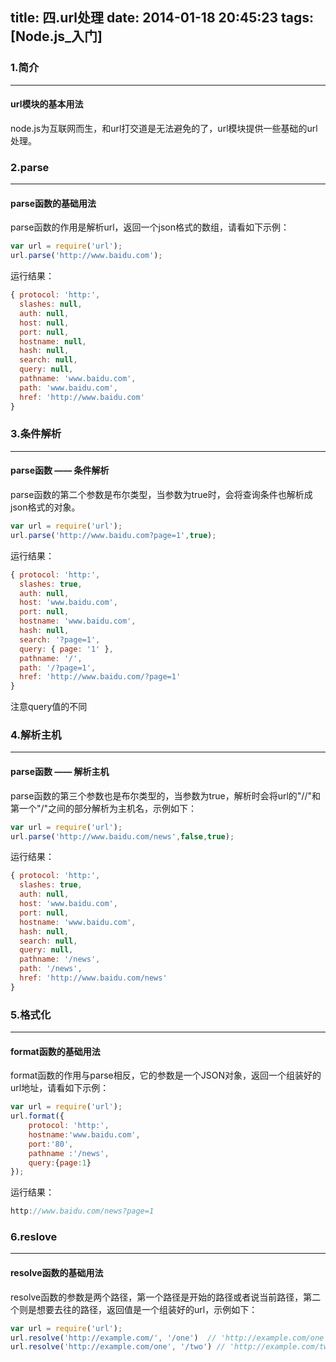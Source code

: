 title: 四.url处理
date: 2014-01-18 20:45:23
tags: [Node.js_入门]
---

### 1.简介
---
#### url模块的基本用法
node.js为互联网而生，和url打交道是无法避免的了，url模块提供一些基础的url处理。

### 2.parse
---
#### parse函数的基础用法
parse函数的作用是解析url，返回一个json格式的数组，请看如下示例：

```javascript
var url = require('url');
url.parse('http://www.baidu.com');
```
运行结果：
```javascript
{ protocol: 'http:',
  slashes: null,
  auth: null,
  host: null,
  port: null,
  hostname: null,
  hash: null,
  search: null,
  query: null,
  pathname: 'www.baidu.com',
  path: 'www.baidu.com',
  href: 'http://www.baidu.com' 
}
```
### 3.条件解析
---
#### parse函数 —— 条件解析
parse函数的第二个参数是布尔类型，当参数为true时，会将查询条件也解析成json格式的对象。

```javascript
var url = require('url');
url.parse('http://www.baidu.com?page=1',true);
```
运行结果：

```javascript
{ protocol: 'http:',
  slashes: true,
  auth: null,
  host: 'www.baidu.com',
  port: null,
  hostname: 'www.baidu.com',
  hash: null,
  search: '?page=1',
  query: { page: '1' },
  pathname: '/',
  path: '/?page=1',
  href: 'http://www.baidu.com/?page=1' 
}
```
注意query值的不同

### 4.解析主机
---
#### parse函数 —— 解析主机
parse函数的第三个参数也是布尔类型的，当参数为true，解析时会将url的"//"和第一个"/"之间的部分解析为主机名，示例如下：

```javascript
var url = require('url');
url.parse('http://www.baidu.com/news',false,true);
```
运行结果：

```javascript
{ protocol: 'http:',
  slashes: true,
  auth: null,
  host: 'www.baidu.com',
  port: null,
  hostname: 'www.baidu.com',
  hash: null,
  search: null,
  query: null,
  pathname: '/news',
  path: '/news',
  href: 'http://www.baidu.com/news'
}
```
### 5.格式化
---
#### format函数的基础用法
format函数的作用与parse相反，它的参数是一个JSON对象，返回一个组装好的url地址，请看如下示例：
```javascript
var url = require('url');
url.format({
	protocol: 'http:',
	hostname:'www.baidu.com',
	port:'80',
	pathname :'/news',
	query:{page:1}
});
```
运行结果：
```javascript
http://www.baidu.com/news?page=1
```

### 6.reslove
---
#### resolve函数的基础用法
resolve函数的参数是两个路径，第一个路径是开始的路径或者说当前路径，第二个则是想要去往的路径，返回值是一个组装好的url，示例如下：
```javascript
var url = require('url');
url.resolve('http://example.com/', '/one')  // 'http://example.com/one'
url.resolve('http://example.com/one', '/two') // 'http://example.com/two'
```

